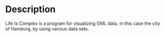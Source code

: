 # Description
Life Is Complex is a program for visualizing GML data, in this case the city of Hamburg, by using various data sets.
